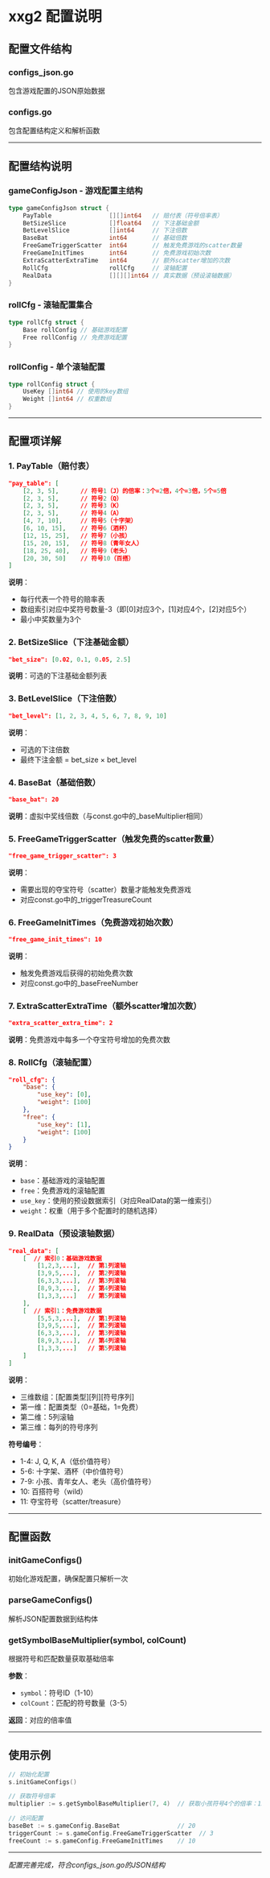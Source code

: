 # xxg2 配置说明

## 配置文件结构

### configs_json.go
包含游戏配置的JSON原始数据

### configs.go
包含配置结构定义和解析函数

---

## 配置结构说明

### gameConfigJson - 游戏配置主结构

```go
type gameConfigJson struct {
    PayTable                [][]int64   // 赔付表（符号倍率表）
    BetSizeSlice            []float64   // 下注基础金额
    BetLevelSlice           []int64     // 下注倍数
    BaseBat                 int64       // 基础倍数
    FreeGameTriggerScatter  int64       // 触发免费游戏的scatter数量
    FreeGameInitTimes       int64       // 免费游戏初始次数
    ExtraScatterExtraTime   int64       // 额外scatter增加的次数
    RollCfg                 rollCfg     // 滚轴配置
    RealData                [][][]int64 // 真实数据（预设滚轴数据）
}
```

### rollCfg - 滚轴配置集合

```go
type rollCfg struct {
    Base rollConfig // 基础游戏配置
    Free rollConfig // 免费游戏配置
}
```

### rollConfig - 单个滚轴配置

```go
type rollConfig struct {
    UseKey []int64 // 使用的key数组
    Weight []int64 // 权重数组
}
```

---

## 配置项详解

### 1. PayTable（赔付表）
```json
"pay_table": [
    [2, 3, 5],      // 符号1（J）的倍率：3个=2倍，4个=3倍，5个=5倍
    [2, 3, 5],      // 符号2（Q）
    [2, 3, 5],      // 符号3（K）
    [2, 3, 5],      // 符号4（A）
    [4, 7, 10],     // 符号5（十字架）
    [6, 10, 15],    // 符号6（酒杯）
    [12, 15, 25],   // 符号7（小孩）
    [15, 20, 15],   // 符号8（青年女人）
    [18, 25, 40],   // 符号9（老头）
    [20, 30, 50]    // 符号10（百搭）
]
```

**说明**：
- 每行代表一个符号的赔率表
- 数组索引对应中奖符号数量-3（即[0]对应3个，[1]对应4个，[2]对应5个）
- 最小中奖数量为3个

### 2. BetSizeSlice（下注基础金额）
```json
"bet_size": [0.02, 0.1, 0.05, 2.5]
```

**说明**：可选的下注基础金额列表

### 3. BetLevelSlice（下注倍数）
```json
"bet_level": [1, 2, 3, 4, 5, 6, 7, 8, 9, 10]
```

**说明**：
- 可选的下注倍数
- 最终下注金额 = bet_size × bet_level

### 4. BaseBat（基础倍数）
```json
"base_bat": 20
```

**说明**：虚拟中奖线倍数（与const.go中的_baseMultiplier相同）

### 5. FreeGameTriggerScatter（触发免费的scatter数量）
```json
"free_game_trigger_scatter": 3
```

**说明**：
- 需要出现的夺宝符号（scatter）数量才能触发免费游戏
- 对应const.go中的_triggerTreasureCount

### 6. FreeGameInitTimes（免费游戏初始次数）
```json
"free_game_init_times": 10
```

**说明**：
- 触发免费游戏后获得的初始免费次数
- 对应const.go中的_baseFreeNumber

### 7. ExtraScatterExtraTime（额外scatter增加次数）
```json
"extra_scatter_extra_time": 2
```

**说明**：免费游戏中每多一个夺宝符号增加的免费次数

### 8. RollCfg（滚轴配置）
```json
"roll_cfg": {
    "base": {
        "use_key": [0],
        "weight": [100]
    },
    "free": {
        "use_key": [1],
        "weight": [100]
    }
}
```

**说明**：
- `base`：基础游戏的滚轴配置
- `free`：免费游戏的滚轴配置
- `use_key`：使用的预设数据索引（对应RealData的第一维索引）
- `weight`：权重（用于多个配置时的随机选择）

### 9. RealData（预设滚轴数据）
```json
"real_data": [
    [  // 索引0：基础游戏数据
        [1,2,3,...],  // 第1列滚轴
        [3,9,5,...],  // 第2列滚轴
        [6,3,3,...],  // 第3列滚轴
        [8,9,3,...],  // 第4列滚轴
        [1,3,3,...]   // 第5列滚轴
    ],
    [  // 索引1：免费游戏数据
        [5,5,3,...],  // 第1列滚轴
        [3,9,5,...],  // 第2列滚轴
        [6,3,3,...],  // 第3列滚轴
        [8,9,3,...],  // 第4列滚轴
        [1,3,3,...]   // 第5列滚轴
    ]
]
```

**说明**：
- 三维数组：[配置类型][列][符号序列]
- 第一维：配置类型（0=基础，1=免费）
- 第二维：5列滚轴
- 第三维：每列的符号序列

**符号编号**：
- 1-4: J, Q, K, A（低价值符号）
- 5-6: 十字架、酒杯（中价值符号）
- 7-9: 小孩、青年女人、老头（高价值符号）
- 10: 百搭符号（wild）
- 11: 夺宝符号（scatter/treasure）

---

## 配置函数

### initGameConfigs()
初始化游戏配置，确保配置只解析一次

### parseGameConfigs()
解析JSON配置数据到结构体

### getSymbolBaseMultiplier(symbol, colCount)
根据符号和匹配数量获取基础倍率

**参数**：
- `symbol`：符号ID（1-10）
- `colCount`：匹配的符号数量（3-5）

**返回**：对应的倍率值

---

## 使用示例

```go
// 初始化配置
s.initGameConfigs()

// 获取符号倍率
multiplier := s.getSymbolBaseMultiplier(7, 4)  // 获取小孩符号4个的倍率：15

// 访问配置
baseBet := s.gameConfig.BaseBat                // 20
triggerCount := s.gameConfig.FreeGameTriggerScatter  // 3
freeCount := s.gameConfig.FreeGameInitTimes    // 10
```

---

*配置完善完成，符合configs_json.go的JSON结构*


